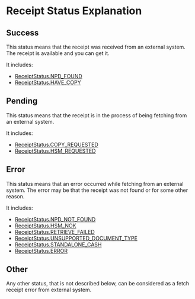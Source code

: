 # Receipt Status Explanation

## Success

This status means that the receipt was received from an external system. The receipt is available and you can get it.

It includes:

- [ReceiptStatus.NPD_FOUND](./data-model.md#receiptstatus)
- [ReceiptStatus.HAVE_COPY](./data-model.md#receiptstatus)

## Pending

This status means that the receipt is in the process of being fetching from an external system.

It includes:

- [ReceiptStatus.COPY_REQUESTED](./data-model.md#receiptstatus)
- [ReceiptStatus.HSM_REQUESTED](./data-model.md#receiptstatus)

## Error

This status means that an error occurred while fetching from an external system. The error may be that the receipt was not found or for some other reason.

It includes:

- [ReceiptStatus.NPD_NOT_FOUND](./data-model.md#receiptstatus)
- [ReceiptStatus.HSM_NOK](./data-model.md#receiptstatus)
- [ReceiptStatus.RETRIEVE_FAILED](./data-model.md#receiptstatus)
- [ReceiptStatus.UNSUPPORTED_DOCUMENT_TYPE](./data-model.md#receiptstatus)
- [ReceiptStatus.STANDALONE_CASH](./data-model.md#receiptstatus)
- [ReceiptStatus.ERROR](./data-model.md#receiptstatus)

## Other

Any other status, that is not described below, can be considered as a fetch receipt error from external system.
